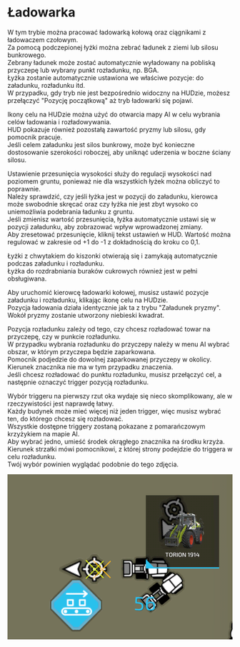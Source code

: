 # Ładowarka

  
W tym trybie można pracować ładowarką kołową oraz ciągnikami z ładowaczem czołowym.  
Za pomocą podczepionej łyżki można zebrać ładunek z ziemi lub silosu bunkrowego.  
Zebrany ładunek może zostać automatycznie wyładowany na pobliską przyczepę lub wybrany punkt rozładunku, np. BGA.  
Łyżka zostanie automatycznie ustawiona we właściwe pozycje: do załadunku, rozładunku itd.  
W przypadku, gdy tryb nie jest bezpośrednio widoczny na HUDzie, możesz przełączyć "Pozycję początkową" aż tryb ładowarki się pojawi.  
  
Ikony celu na HUDzie można użyć do otwarcia mapy AI w celu wybrania celów ładowania i rozładowywania.  
HUD pokazuje również pozostałą zawartość pryzmy lub silosu, gdy pomocnik pracuje.  
Jeśli celem załadunku jest silos bunkrowy, może być konieczne dostosowanie szerokości roboczej, aby uniknąć uderzenia w boczne ściany silosu.  
  
Ustawienie przesunięcia wysokości służy do regulacji wysokości nad poziomem gruntu, ponieważ nie dla wszystkich łyżek można obliczyć to poprawnie.  
Należy sprawdzić, czy jeśli łyżka jest w pozycji do załadunku, kierowca może swobodnie skręcać oraz czy łyżka nie jest zbyt wysoko co uniemożliwia podebrania ładunku z gruntu.  
Jeśli zmienisz wartość przesunięcia, łyżka automatycznie ustawi się w pozycji załadunku, aby zobrazować wpływ wprowadzonej zmiany.  
Aby zresetować przesunięcie, kliknij tekst ustawień w HUD. Wartość można regulować w zakresie od +1 do -1 z dokładnością do kroku co 0,1.  
  
Łyżki z chwytakiem do kiszonki otwierają się i zamykają automatycznie podczas załadunku i rozładunku.  
Łyżka do rozdrabniania buraków cukrowych również jest w pełni obsługiwana.  

Aby uruchomić kierowcę ładowarki kołowej, musisz ustawić pozycje załadunku i rozładunku, klikając ikonę celu na HUDzie.  
Pozycja ładowania działa identycznie jak ta z trybu "Załadunek pryzmy". Wokół pryzmy zostanie utworzony niebieski kwadrat.  
  
Pozycja rozładunku zależy od tego, czy chcesz rozładować towar na przyczepę, czy w punkcie rozładunku.  
W przypadku wybrania rozładunku do przyczepy należy w menu AI wybrać obszar, w którym przyczepa będzie zaparkowana.  
Pomocnik podjedzie do dowolnej zaparkowanej przyczepy w okolicy. Kierunek znacznika nie ma w tym przypadku znaczenia.  
Jeśli chcesz rozładować do punktu rozładunku, musisz przełączyć cel, a następnie oznaczyć trigger pozycją rozładunku.  

Wybór triggeru na pierwszy rzut oka wydaje się nieco skomplikowany, ale w rzeczywistości jest naprawdę łatwy.  
Każdy budynek może mieć więcej niż jeden trigger, więc musisz wybrać ten, do którego chcesz się rozładować.  
Wszystkie dostępne triggery zostaną pokazane z pomarańczowym krzyżykiem na mapie AI.  
Aby wybrać jedno, umieść środek okrągłego znacznika na środku krzyża.  
Kierunek strzałki mówi pomocnikowi, z której strony podejdzie do triggera w celu rozładunku.  
Twój wybór powinien wyglądać podobnie do tego zdjęcia.  

![Image](../assets/images/shovelloadertrigger_0_0_830_610.png)

